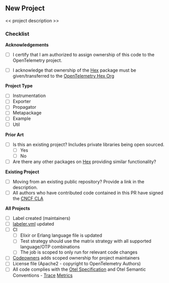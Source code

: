 ## New Project

<< project description >>

### Checklist

**Acknowledgements**

- [ ] I certify that I am authorized to assign ownership of this code to the OpenTelemetry project.
- [ ] I acknowledge that ownership of the [Hex](https://hex.pm) package must be given/transferred to the [OpenTelemetry Hex Org](https://hex.pm/orgs/opentelemetry)


**Project Type**

- [ ] Instrumentation
- [ ] Exporter
- [ ] Propagator
- [ ] Metapackage
- [ ] Example
- [ ] Util

**Prior Art**

- [ ] Is this an existing project? Includes private libraries being open sourced.
  - [ ] Yes
  - [ ] No
- [ ] Are there any other packages on [Hex](https://hex.pm) providing similar functionality?
  
**Existing Project**

- [ ] Moving from an existing public repository? Provide a link in the description.
- [ ] All authors who have contributed code contained in this PR have signed the [CNCF CLA](https://identity.linuxfoundation.org/projects/cncf)

**All Projects**

- [ ] Label created (maintainers)
- [ ] [labeler.yml](https://github.com/open-telemetry/opentelemetry-erlang-contrib/blob/main/.github/labeler.yml) updated
- [ ] CI
  - [ ] Elixir or Erlang language file is updated
  - [ ] Test strategy should use the matrix strategy with all supported language/OTP combinations
  - [ ] The job is scoped to only run for relevant code changes
- [ ] [Codeowners](https://github.com/open-telemetry/opentelemetry-erlang-contrib/blob/main/CODEOWNERS) adds scoped ownership for project maintainers
- [ ] License file (Apache2 - copyright to OpenTelemetry Authors)
- [ ] All code complies with the [Otel Specification](https://github.com/open-telemetry/opentelemetry-specification/tree/main/specification) and Otel Semantic Conventions - [Trace](https://github.com/open-telemetry/opentelemetry-specification/tree/main/specification/trace/semantic_conventions) [Metrics](https://github.com/open-telemetry/opentelemetry-specification/tree/main/specification/metrics/semantic_conventions)

